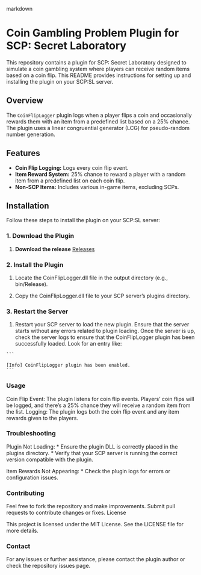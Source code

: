 markdown

# Coin Gambling Problem Plugin for SCP: Secret Laboratory

This repository contains a plugin for SCP: Secret Laboratory designed to simulate a coin gambling system where players can receive random items based on a coin flip. This README provides instructions for setting up and installing the plugin on your SCP:SL server.

## Overview

The `CoinFlipLogger` plugin logs when a player flips a coin and occasionally rewards them with an item from a predefined list based on a 25% chance. The plugin uses a linear congruential generator (LCG) for pseudo-random number generation.

## Features

- **Coin Flip Logging:** Logs every coin flip event.
- **Item Reward System:** 25% chance to reward a player with a random item from a predefined list on each coin flip.
- **Non-SCP Items:** Includes various in-game items, excluding SCPs.

## Installation

Follow these steps to install the plugin on your SCP:SL server:

### 1. Download the Plugin

1. **Download the release**
      [Releases](https://github.com/Josephfallen/Coin-Gambling-Problem/releases/tag/Beta)

### 2. Install the Plugin
   
  1.  Locate the CoinFlipLogger.dll file in the output directory (e.g., bin/Release).

  2.  Copy the CoinFlipLogger.dll file to your SCP server’s plugins directory.


### 3. Restart the Server

 
 
   1. Restart your SCP server to load the new plugin. Ensure that the server starts without any errors related to plugin loading.
       Once the server is up, check the server logs to ensure that the CoinFlipLogger plugin has been successfully loaded. Look for an entry like:

    ```

    [Info] CoinFlipLogger plugin has been enabled.
    ```

### Usage

  Coin Flip Event: The plugin listens for coin flip events. Players’ coin flips will be logged, and there’s a 25% chance they will receive a random item from the list.
  Logging: The plugin logs both the coin flip event and any item rewards given to the players.

### Troubleshooting

   Plugin Not Loading:
       * Ensure the plugin DLL is correctly placed in the plugins directory.
       * Verify that your SCP server is running the correct version compatible with the plugin.

  Item Rewards Not Appearing:
       * Check the plugin logs for errors or configuration issues.

### Contributing

Feel free to fork the repository and make improvements. Submit pull requests to contribute changes or fixes.
License

This project is licensed under the MIT License. See the LICENSE file for more details.
### Contact

For any issues or further assistance, please contact the plugin author or check the repository issues page.
